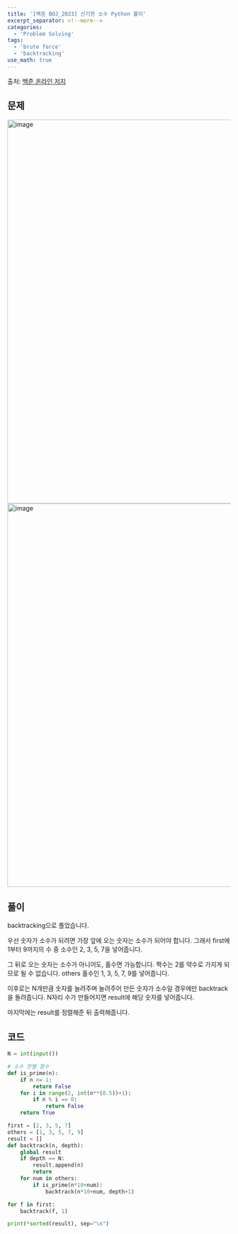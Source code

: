 ```yaml
---
title: '[백준 BOJ_2023] 신기한 소수 Python 풀이'
excerpt_separator: <!--more-->
categories:
  - 'Problem Solving'
tags:
  - 'brute force'
  - 'backtracking'
use_math: true
---
```


출처: [백준 온라인 저지](https://www.acmicpc.net/problem/2023)

## 문제

<img width="865" alt="image" src="https://user-images.githubusercontent.com/59808674/179513314-2f93e83c-a101-4501-96e0-8a26c2defc9f.png">
<img width="864" alt="image" src="https://user-images.githubusercontent.com/59808674/179513381-2dd3bb43-68d3-4f4b-aa5d-a379b7341e2b.png">


## 풀이

backtracking으로 풀었습니다.

우선 숫자가 소수가 되려면 가장 앞에 오는 숫자는 소수가 되어야 합니다. 그래서 first에 1부터 9까지의 수 중 소수인 2, 3, 5, 7을 넣어줍니다.  

그 뒤로 오는 숫자는 소수가 아니어도, 홀수면 가능합니다. 짝수는 2를 약수로 가지게 되므로 될 수 없습니다. others 홀수인 1, 3, 5, 7, 9를 넣어줍니다.  

이후로는 N개만큼 숫자를 늘려주며 늘려주어 만든 숫자가 소수일 경우에만 backtrack을 돌려줍니다. N자리 수가 만들어지면 result에 해당 숫자를 넣어줍니다.  

마지막에는 result를 정렬해준 뒤 출력해줍니다.  

## 코드

```python
N = int(input())

# 소수 판별 함수
def is_prime(n):
    if n <= 1:
        return False
    for i in range(2, int(n**(0.5))+1):
        if n % i == 0:
            return False
    return True

first = [2, 3, 5, 7]
others = [1, 3, 5, 7, 9]
result = []
def backtrack(n, depth):
    global result
    if depth == N:
        result.append(n)
        return
    for num in others:
        if is_prime(n*10+num):
            backtrack(n*10+num, depth+1)

for f in first:
    backtrack(f, 1)

print(*sorted(result), sep="\n")
```
